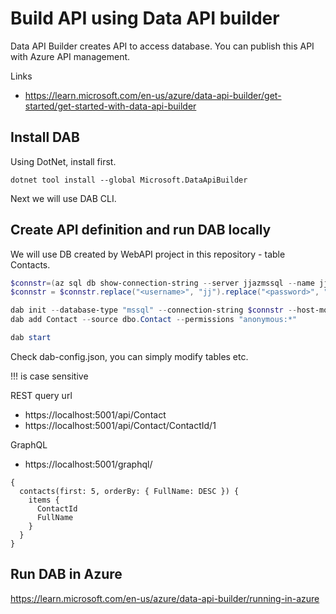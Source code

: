 # Build API using Data API builder
Data API Builder creates API to access database. You can publish this API with Azure API management.

Links
- https://learn.microsoft.com/en-us/azure/data-api-builder/get-started/get-started-with-data-api-builder


## Install DAB

Using DotNet, install first.

```
dotnet tool install --global Microsoft.DataApiBuilder
```

Next we will use DAB CLI.

## Create API definition and run DAB locally
 
We will use DB created by WebAPI project in this repository - table Contacts.

```powershell
$connstr=(az sql db show-connection-string --server jjazmssql --name jjazmssqldb --client ado.net)
$connstr = $connstr.replace("<username>", "jj").replace("<password>", "XXXXXXXXXXXXXXX").replace("""","")

dab init --database-type "mssql" --connection-string $connstr --host-mode "Development"
dab add Contact --source dbo.Contact --permissions "anonymous:*"

dab start
```

Check dab-config.json, you can simply modify tables etc.

!!! is case sensitive 

REST query url
- https://localhost:5001/api/Contact
- https://localhost:5001/api/Contact/ContactId/1

GraphQL 
- https://localhost:5001/graphql/

```
{
  contacts(first: 5, orderBy: { FullName: DESC }) {
    items {
      ContactId
      FullName
    }
  }
}
```

## Run DAB in Azure

https://learn.microsoft.com/en-us/azure/data-api-builder/running-in-azure